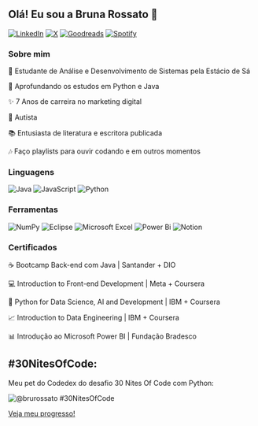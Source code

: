 ## Olá! Eu sou a Bruna Rossato 👋
[![LinkedIn](https://img.shields.io/badge/linkedin-%230077B5.svg?style=for-the-badge&logo=linkedin&logoColor=white)](https://www.linkedin.com/in/bruna-r-rossato) 
[![X](https://img.shields.io/badge/X-%23000000.svg?style=for-the-badge&logo=X&logoColor=white)](https://x.com/codebrubi)
[![Goodreads](https://img.shields.io/badge/Goodreads-F3F1EA?style=for-the-badge&logo=goodreads&logoColor=372213)](https://www.goodreads.com/user/show/85620328-bruna-rossato)
[![Spotify](https://img.shields.io/badge/Spotify-1ED760?style=for-the-badge&logo=spotify&logoColor=white)](https://open.spotify.com/user/31vcoeqagrrdfusvpct63mlvgnfm?si=b8786f00820c4624)
### Sobre mim

📖 Estudante de Análise e Desenvolvimento de Sistemas pela Estácio de Sá 

🐍 Aprofundando os estudos em Python e Java

✨ 7 Anos de carreira no marketing digital

🧩 Autista

📚 Entusiasta de literatura e escritora publicada

🎶 Faço playlists para ouvir codando e em outros momentos


### Linguagens

![Java](https://img.shields.io/badge/java-%23ED8B00.svg?style=for-the-badge&logo=openjdk&logoColor=white)
![JavaScript](https://img.shields.io/badge/javascript-%23323330.svg?style=for-the-badge&logo=javascript&logoColor=%23F7DF1E)
![Python](https://img.shields.io/badge/python-3670A0?style=for-the-badge&logo=python&logoColor=ffdd54)


### Ferramentas

![NumPy](https://img.shields.io/badge/numpy-%23013243.svg?style=for-the-badge&logo=numpy&logoColor=white)
![Eclipse](https://img.shields.io/badge/Eclipse-FE7A16.svg?style=for-the-badge&logo=Eclipse&logoColor=white)
![Microsoft Excel](https://img.shields.io/badge/Microsoft_Excel-217346?style=for-the-badge&logo=microsoft-excel&logoColor=white)
![Power Bi](https://img.shields.io/badge/power_bi-F2C811?style=for-the-badge&logo=powerbi&logoColor=black)
![Notion](https://img.shields.io/badge/Notion-%23000000.svg?style=for-the-badge&logo=notion&logoColor=white)

### Certificados

☕ Bootcamp Back-end com Java | Santander + DIO

💻 Introduction to Front-end Development | Meta + Coursera

🐍 Python for Data Science, AI and Development | IBM + Coursera

📈 Introduction to Data Engineering | IBM + Coursera

📊 Introdução ao Microsoft Power BI | Fundação Bradesco

## #30NitesOfCode:

Meu pet do Codedex do desafio 30 Nites Of Code com Python: 

  ![@brurossato #30NitesOfCode](https://www.codedex.io/api/petStatus?user=brurossato)
  
  [Veja meu progresso!](https://www.codedex.io/@brurossato/30-nites-of-code) 
